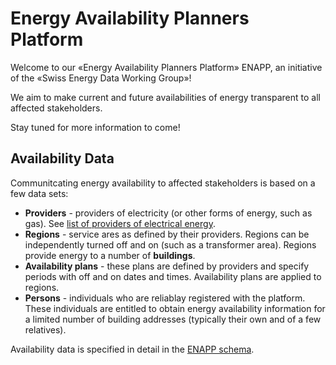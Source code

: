 # Energy Availability Planners Platform

Welcome to our «Energy Availability Planners Platform» ENAPP, an initiative of the «Swiss Energy Data Working Group»!

We aim to make current and future availabilities of energy transparent to all affected stakeholders.

Stay tuned for more information to come!

## Availability Data

Communitcating energy availability to affected stakeholders is based on a few data sets:

- **Providers** - providers of electricity (or other forms of energy, such as gas). See [list of providers of electrical energy](https://www.strom.ch/de/service/verzeichnis-verteilnetzbetreiber).
- **Regions** - service ares as defined by their providers. Regions can be independently turned off and on (such as a transformer area). Regions provide energy to a number of **buildings**.
- **Availability plans** - these plans are defined by providers and specify periods with off and on dates and times. Availability plans are applied to regions.
- **Persons** - individuals who are reliablay registered with the platform. These individuals are entitled to obtain energy availability information for a limited number of building addresses (typically their own and of a few relatives).

Availability data is specified in detail in the [ENAPP schema](schema/enapp-schema.pdf).


